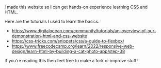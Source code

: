 I made this website so I can get hands-on experience learning CSS and HTML.

Here are the tutorials I used to learn the basics.
- https://www.digitalocean.com/community/tutorials/an-overview-of-our-demonstration-html-and-css-website
- https://css-tricks.com/snippets/css/a-guide-to-flexbox/
- https://www.freecodecamp.org/learn/2022/responsive-web-design/learn-html-by-building-a-cat-photo-app/step-38

If you're reading this then feel free to make a fork or improve stuff!